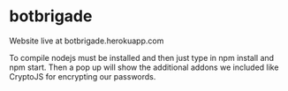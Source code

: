 # botbrigade

Website live at botbrigade.herokuapp.com

To compile nodejs must be installed and then just type in npm install and npm start. Then a pop up will show the additional addons we included like CryptoJS for encrypting our passwords.
